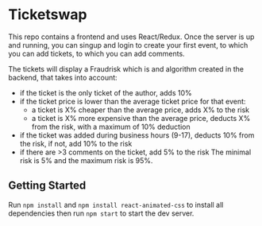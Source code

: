 # Ticketswap

This repo contains a frontend and uses React/Redux.
Once the server is up and running, you can singup and login to create your first event, to which you can add tickets, to which you can add comments.



The tickets will display a Fraudrisk which is and algorithm created in the backend, that takes into account:
* if the ticket is the only ticket of the author, adds 10%
* if the ticket price is lower than the average ticket price for that event:
	* a ticket is X% cheaper than the average price, adds X% to the risk 
	* a ticket is X% more expensive than the average price, deducts X% from the risk, with a maximum of 10% deduction
* if the ticket was added during business hours (9-17), deducts 10% from the risk, if not, add 10% to the risk
* if there are >3 comments on the ticket, add 5% to the risk
The minimal risk is 5% and the maximum risk is 95%.

## Getting Started
Run `npm install` and `npm install react-animated-css` to install all dependencies then run `npm start` to start the dev server.

